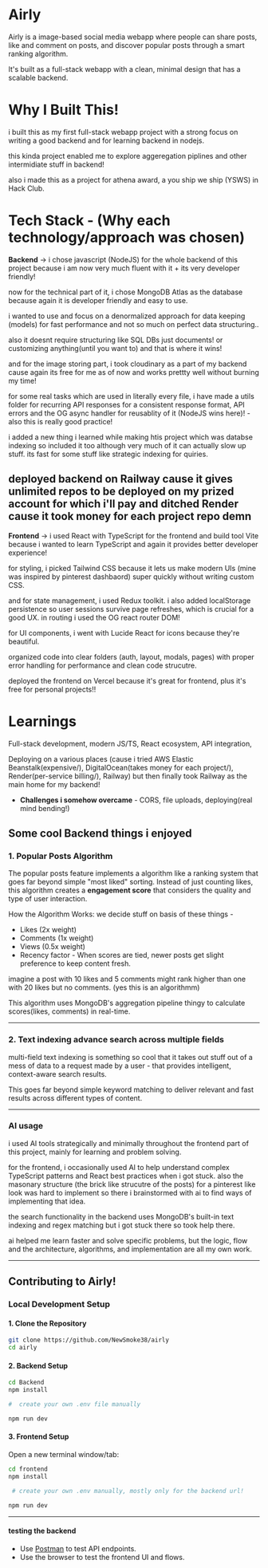 # Airly

Airly is a image-based social media webapp where people can share posts, like and comment on posts, and discover popular posts through a smart ranking algorithm. 

It's built as a full-stack webapp with a clean, minimal design that has a scalable backend.

# Why I Built This! 

i built this as my first full-stack webapp project with a strong focus on writing a good backend and for learning backend in nodejs. 

this kinda project enabled me to explore aggeregation piplines and other intermidiate stuff in backend!

also i made this as a project for athena award, a you ship we ship (YSWS) in Hack Club.


# Tech Stack - (Why each technology/approach was chosen)

**Backend** -> i chose javascript (NodeJS) for the whole backend of this project because i am now very much fluent with it + its very developer friendly!

now for the technical part of it, i chose MongoDB Atlas as the database because again it is developer friendly and easy to use. 

i wanted to use and focus on a denormalized approach for data keeping (models) for fast performance and not so much on perfect data structuring..

also it doesnt require structuring like SQL DBs just documents! or customizing anything(until you want to) and that is where it wins! 

and for the image storing part, i took cloudinary as a part of my backend cause again its free for me as of now and works prettty well without burning my time!

for some real tasks which are used in literally every file, i have made a utils folder for recurring API responses for a consistent response format, API errors and the OG async handler for reusablity of it (NodeJS wins here)! - also this is really good practice!

i added a new thing i learned while making htis project which was databse indexing so included it too although very much of it can actually slow up stuff. its fast for some stuff like strategic indexing for quiries.

deployed backend on Railway cause it gives unlimited repos to be deployed on my prized account for which i'll pay and ditched Render cause it took money for each project repo demn
---
**Frontend** -> i used React with TypeScript for the frontend and build tool Vite  because i wanted to learn TypeScript and again it provides better developer experience! 

for styling, i picked Tailwind CSS because it lets us make modern UIs (mine was inspired by pinterest dashbaord) super quickly without writing custom CSS.

and for state management, i used Redux toolkit. i also added localStorage persistence so user sessions survive page refreshes, which is crucial for a good UX. in routing i used the OG react router DOM!

for UI components, i went with Lucide React for icons because they're beautiful.

organized code into clear folders (auth, layout, modals, pages) with proper error handling for performance and clean code strucutre.

deployed the frontend on Vercel because it's great for frontend, plus it's free for personal projects!!

# Learnings

Full-stack development, modern JS/TS, React ecosystem, API integration,

Deploying on a various places (cause i tried AWS Elastic Beanstalk(expensive/), DigitalOcean(takes money for each project/), Render(per-service billing/), Railway) but then finally took Railway as the main home for my backend!

- **Challenges i somehow overcame** - CORS, file uploads, deploying(real mind bending!)


##  **Some cool Backend things i enjoyed**

### **1. Popular Posts Algorithm**

The popular posts feature implements a algorithm like a ranking system that goes far beyond simple "most liked" sorting. Instead of just counting likes, this algorithm creates a **engagement score** that considers the quality and type of user interaction.

How the Algorithm Works: we decide stuff on basis of these things -
- Likes (2x weight)
- Comments (1x weight)
- Views (0.5x weight)
- Recency factor - When scores are tied, newer posts get slight preference to keep content fresh. 

imagine a post with 10 likes and 5 comments might rank higher than one with 20 likes but no comments. (yes this is an algorithmm)

This algorithm uses MongoDB's aggregation pipeline thingy to calculate scores(likes, comments) in real-time. 

---

### **2. Text indexing advance search across multiple fields**

multi-field text indexing is something so cool that it takes out stuff out of a mess of data to a request made by a user - that provides intelligent, context-aware search results.

 This goes far beyond simple keyword matching to deliver relevant and fast results across different types of content.

---


### AI usage

i used AI tools strategically and minimally throughout the frontend part of this  project, mainly for learning and problem solving. 

for the frontend, i occasionally used AI to help understand complex TypeScript patterns and React best practices when i got stuck. also the masonary structure (the brick like strucutre of the posts) for a pinterest like look was hard to implement so there i brainstormed with ai to find ways of implementing that idea.

the search functionality in the backend uses MongoDB's built-in text indexing and regex matching but i got stuck there so took help there.

ai helped me learn faster and solve specific problems, but the logic, flow and the architecture, algorithms, and implementation are all my own work. 

---

## Contributing to Airly!


### Local Development Setup

#### 1. Clone the Repository
```bash
git clone https://github.com/NewSmoke38/airly
cd airly
```

#### 2. Backend Setup
```bash
cd Backend
npm install           

#  create your own .env file manually

npm run dev
```

#### 3. Frontend Setup
Open a new terminal window/tab:
```bash
cd frontend
npm install           

 # create your own .env manually, mostly only for the backend url!

npm run dev
```
---

#### testing the backend 
- Use [Postman](https://www.postman.com/) to test API endpoints.
- Use the browser to test the frontend UI and flows.



